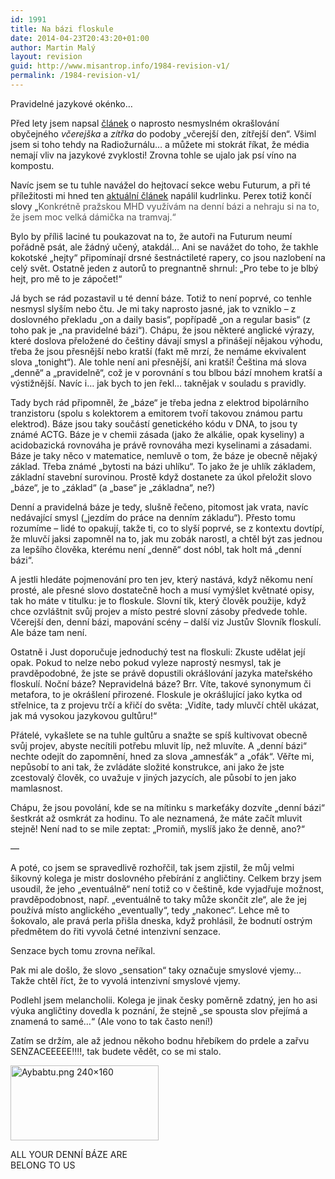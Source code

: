 ```yaml
---
id: 1991
title: Na bázi floskule
date: 2014-04-23T20:43:20+01:00
author: Martin Malý
layout: revision
guid: http://www.misantrop.info/1984-revision-v1/
permalink: /1984-revision-v1/
---
```

Pravidelné jazykové okénko&#8230;

<!--more-->

Před lety jsem napsal [článek](http://www.misantrop.info/481047-jen-pro-ten-dnesni-den.php) o naprosto nesmyslném okrašlování obyčejného _včerejška_ a _zítřka_ do podoby &#8222;včerejší den, zítřejší den&#8220;. Všiml jsem si toho tehdy na Radiožurnálu&#8230; a můžete mi stokrát říkat, že média nemají vliv na jazykové zvyklosti! Zrovna tohle se ujalo jak psí víno na kompostu.

Navíc jsem se tu tuhle navážel do hejtovací sekce webu Futurum, a při té příležitosti mi hned ten [aktuální článek](http://www.futurum.cz/clanky/hejt-na-lidi-v-socce.34/) napálil kudrlinku. Perex totiž končí slovy &#8222;<span style="color: #555555;">Konkrétně pražskou MHD využívám na denní bázi a nehraju si na to, že jsem moc velká dámička na tramvaj.&#8220;</span>

Bylo by příliš laciné tu poukazovat na to, že autoři na Futurum neumí pořádně psát, ale žádný učený, atakdál&#8230; Ani se navážet do toho, že takhle kokotské &#8222;hejty&#8220; připomínají drsné šestnáctileté rapery, co jsou nazlobení na celý svět. Ostatně jeden z autorů to pregnantně shrnul: &#8222;Pro tebe to je blbý hejt, pro mě to je zápočet!&#8220;

Já bych se rád pozastavil u té denní báze. Totiž to není poprvé, co tenhle nesmysl slyším nebo čtu. Je mi taky naprosto jasné, jak to vzniklo &#8211; z doslovného překladu &#8222;on a daily basis&#8220;, popřípadě &#8222;on a regular basis&#8220; (z toho pak je &#8222;na pravidelné bázi&#8220;). Chápu, že jsou některé anglické výrazy, které doslova přeložené do češtiny dávají smysl a přinášejí nějakou výhodu, třeba že jsou přesnější nebo kratší (fakt mě mrzí, že nemáme ekvivalent slova &#8222;tonight&#8220;). Ale tohle není ani přesnější, ani kratší! Čeština má slova &#8222;denně&#8220; a &#8222;pravidelně&#8220;, což je v porovnání s tou blbou bází mnohem kratší a výstižnější. Navíc i&#8230; jak bych to jen řekl&#8230; taknějak v souladu s pravidly.

Tady bych rád připomněl, že &#8222;báze&#8220; je třeba jedna z elektrod bipolárního tranzistoru (spolu s kolektorem a emitorem tvoří takovou známou partu elektrod). Báze jsou taky součástí genetického kódu v DNA, to jsou ty známé ACTG. Báze je v chemii zásada (jako že alkálie, opak kyseliny) a acidobazická rovnováha je právě rovnováha mezi kyselinami a zásadami. Báze je taky něco v matematice, nemluvě o tom, že báze je obecně nějaký základ. Třeba známé &#8222;bytosti na bázi uhlíku&#8220;. To jako že je uhlík základem, základní stavební surovinou. Prostě když dostanete za úkol přeložit slovo &#8222;báze&#8220;, je to &#8222;základ&#8220; (a &#8222;base&#8220; je &#8222;základna&#8220;, ne?)

Denní a pravidelná báze je tedy, slušně řečeno, pitomost jak vrata, navíc nedávající smysl (&#8222;jezdím do práce na denním základu&#8220;). Přesto tomu rozumíme &#8211; lidé to opakují, takže ti, co to slyší poprvé, se z kontextu dovtípí, že mluvčí jaksi zapomněl na to, jak mu zobák narostl, a chtěl být zas jednou za lepšího člověka, kterému není &#8222;denně&#8220; dost nóbl, tak holt má &#8222;denní bázi&#8220;.

A jestli hledáte pojmenování pro ten jev, který nastává, když někomu není prosté, ale přesné slovo dostatečně hoch a musí vymýšlet květnaté opisy, tak ho máte v titulku: je to floskule. Slovní tik, který člověk použije, když chce ozvláštnit svůj projev a místo pestré slovní zásoby předvede tohle. Včerejší den, denní bázi, mapování scény &#8211; další viz Justův Slovník floskulí. Ale báze tam není.

Ostatně i Just doporučuje jednoduchý test na floskuli: Zkuste udělat její opak. Pokud to nelze nebo pokud vyleze naprostý nesmysl, tak je pravděpodobné, že jste se právě dopustili okrášlování jazyka mateřského floskulí. Noční báze? Nepravidelná báze? Brr. Víte, takové synonymum či metafora, to je okrášlení přirozené. Floskule je okrášlující jako kytka od střelnice, ta z projevu trčí a křičí do světa: &#8222;Vidíte, tady mluvčí chtěl ukázat, jak má vysokou jazykovou gultůru!&#8220;

Přátelé, vykašlete se na tuhle gultůru a snažte se spíš kultivovat obecně svůj projev, abyste necítili potřebu mluvit líp, než mluvíte. A &#8222;denní bázi&#8220; nechte odejít do zapomnění, hned za slova &#8222;amnesťák&#8220; a &#8222;ofák&#8220;. Věřte mi, nepůsobí to ani tak, že zvládáte složité konstrukce, ani jako že jste zcestovalý člověk, co uvažuje v jiných jazycích, ale působí to jen jako mamlasnost.

Chápu, že jsou povolání, kde se na mítinku s markeťáky dozvíte &#8222;denní bázi&#8220; šestkrát až osmkrát za hodinu. To ale neznamená, že máte začít mluvit stejně! Není nad to se mile zeptat: &#8222;Promiň, myslíš jako že denně, ano?&#8220;

&#8212;

A poté, co jsem se spravedlivě rozhořčil, tak jsem zjistil, že můj velmi šikovný kolega je mistr doslovného přebírání z angličtiny. Celkem brzy jsem usoudil, že jeho &#8222;eventuálně&#8220; není totiž co v češtině, kde vyjadřuje možnost, pravděpodobnost, např. &#8222;eventuálně to taky může skončit zle&#8220;, ale že jej používá místo anglického &#8222;eventually&#8220;, tedy &#8222;nakonec&#8220;. Lehce mě to šokovalo, ale pravá perla přišla dneska, když prohlásil, že bodnutí ostrým předmětem do řiti vyvolá četné intenzivní senzace.

Senzace bych tomu zrovna neříkal.

Pak mi ale došlo, že slovo &#8222;sensation&#8220; taky označuje smyslové vjemy&#8230; Takže chtěl říct, že to vyvolá intenzivní smyslové vjemy.

Podlehl jsem melancholii. Kolega je jinak česky poměrně zdatný, jen ho asi výuka angličtiny dovedla k poznání, že stejně &#8222;se spousta slov přejímá a znamená to samé&#8230;&#8220; (Ale vono to tak často není!)

Zatím se držím, ale až jednou někoho bodnu hřebíkem do prdele a zařvu SENZACEEEEE!!!!, tak budete vědět, co se mi stalo.

<div id="attachment_1986" style="width: 247px" class="wp-caption aligncenter">
  <a href="http://www.misantrop.info/wp-content/uploads/2014/04/Aybabtu.png-240×160-.png"><img aria-describedby="caption-attachment-1986" class="wp-image-1986 size-full" src="http://www.misantrop.info/wp-content/uploads/2014/04/Aybabtu.png-240×160-.png" alt="Aybabtu.png  240×160" width="237" height="120" srcset="https://www.misantrop.info/wp-content/uploads/2014/04/Aybabtu.png-240×160-.png 237w, https://www.misantrop.info/wp-content/uploads/2014/04/Aybabtu.png-240×160--200x101.png 200w" sizes="(max-width: 237px) 100vw, 237px" /></a>
  
  <p id="caption-attachment-1986" class="wp-caption-text">
    ALL YOUR DENNÍ BÁZE ARE BELONG TO US
  </p>
</div>

&nbsp;
